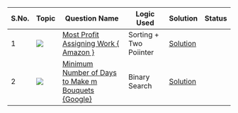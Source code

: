 S.No. | Topic | Question Name | Logic Used | Solution | Status |
------|---------------|------------|-------|------|------|
1 | ![](https://img.shields.io/badge/BinarySearcch-f0772b?style=for-the-badge&logo=array&logoColor=black) | [Most Profit Assigning  Work { Amazon }](https://leetcode.com/problems/most-profit-assigning-work/) | Sorting + Two Poiinter  | [Solution](https://github.com/himanshugupta09/LEETCODE_SOLUTIONS/blob/main/Binary-Search/most-profit-assigning-work.cpp)
2 | ![](https://img.shields.io/badge/BinarySearcch-f0772b?style=for-the-badge&logo=array&logoColor=black) | [Minimum Number of Days to Make m Bouquets {Google}](https://leetcode.com/problems/minimum-number-of-days-to-make-m-bouquets/) | Binary Search | [Solution](https://github.com/himanshugupta09/LEETCODE_SOLUTIONS/blob/main/Binary-Search/minimum-number-of-days-to-make-m-bouquets.cpp)



